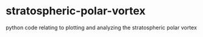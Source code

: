 # stratospheric-polar-vortex
python code relating to plotting and analyzing the stratospheric polar vortex
